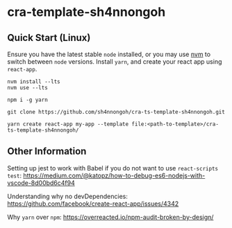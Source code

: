 # cra-template-sh4nnongoh

## Quick Start (Linux)
Ensure you have the latest stable ```node``` installed, or you may use [nvm](https://github.com/nvm-sh/nvm) to switch between ```node``` versions.
Install ```yarn```, and create your react app using ```react-app```.
```
nvm install --lts
nvm use --lts

npm i -g yarn

git clone https://github.com/sh4nnongoh/cra-ts-template-sh4nnongoh.git

yarn create react-app my-app --template file:<path-to-template>/cra-ts-template-sh4nnongoh/
```

## Other Information

Setting up jest to work with Babel if you do not want to use ```react-scripts test```:
https://medium.com/@katopz/how-to-debug-es6-nodejs-with-vscode-8d00bd6c4f94

Understanding why no devDependencies:
https://github.com/facebook/create-react-app/issues/4342

Why ```yarn``` over ```npm```:
https://overreacted.io/npm-audit-broken-by-design/
